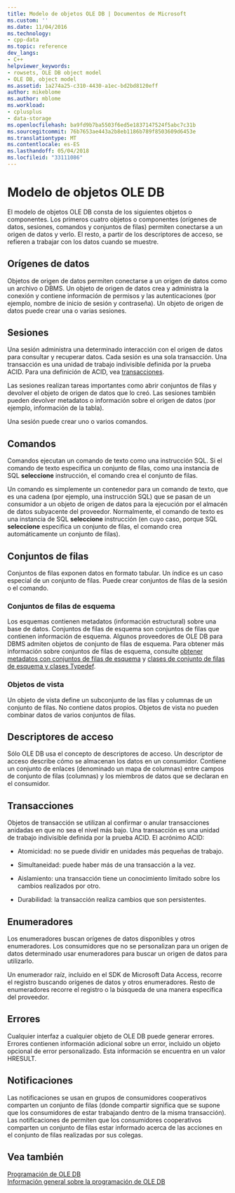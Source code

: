 ```yaml
---
title: Modelo de objetos OLE DB | Documentos de Microsoft
ms.custom: ''
ms.date: 11/04/2016
ms.technology:
- cpp-data
ms.topic: reference
dev_langs:
- C++
helpviewer_keywords:
- rowsets, OLE DB object model
- OLE DB, object model
ms.assetid: 1a274a25-c310-4430-a1ec-bd2bd8120eff
author: mikeblome
ms.author: mblome
ms.workload:
- cplusplus
- data-storage
ms.openlocfilehash: ba9fd9b7ba5503f6ed5e1837147524f5abc7c31b
ms.sourcegitcommit: 76b7653ae443a2b8eb1186b789f8503609d6453e
ms.translationtype: MT
ms.contentlocale: es-ES
ms.lasthandoff: 05/04/2018
ms.locfileid: "33111086"
---
```

# <a name="ole-db-object-model"></a>Modelo de objetos OLE DB
El modelo de objetos OLE DB consta de los siguientes objetos o componentes. Los primeros cuatro objetos o componentes (orígenes de datos, sesiones, comandos y conjuntos de filas) permiten conectarse a un origen de datos y verlo. El resto, a partir de los descriptores de acceso, se refieren a trabajar con los datos cuando se muestre.  
  
## <a name="data-sources"></a>Orígenes de datos  
 Objetos de origen de datos permiten conectarse a un origen de datos como un archivo o DBMS. Un objeto de origen de datos crea y administra la conexión y contiene información de permisos y las autenticaciones (por ejemplo, nombre de inicio de sesión y contraseña). Un objeto de origen de datos puede crear una o varias sesiones.  
  
## <a name="sessions"></a>Sesiones  
 Una sesión administra una determinado interacción con el origen de datos para consultar y recuperar datos. Cada sesión es una sola transacción. Una transacción es una unidad de trabajo indivisible definida por la prueba ACID. Para una definición de ACID, vea [transacciones](#vcconoledbcomponents_transactions).  
  
 Las sesiones realizan tareas importantes como abrir conjuntos de filas y devolver el objeto de origen de datos que lo creó. Las sesiones también pueden devolver metadatos o información sobre el origen de datos (por ejemplo, información de la tabla).  
  
 Una sesión puede crear uno o varios comandos.  
  
## <a name="commands"></a>Comandos  
 Comandos ejecutan un comando de texto como una instrucción SQL. Si el comando de texto especifica un conjunto de filas, como una instancia de SQL **seleccione** instrucción, el comando crea el conjunto de filas.  
  
 Un comando es simplemente un contenedor para un comando de texto, que es una cadena (por ejemplo, una instrucción SQL) que se pasan de un consumidor a un objeto de origen de datos para la ejecución por el almacén de datos subyacente del proveedor. Normalmente, el comando de texto es una instancia de SQL **seleccione** instrucción (en cuyo caso, porque SQL **seleccione** especifica un conjunto de filas, el comando crea automáticamente un conjunto de filas).  
  
## <a name="rowsets"></a>Conjuntos de filas  
 Conjuntos de filas exponen datos en formato tabular. Un índice es un caso especial de un conjunto de filas. Puede crear conjuntos de filas de la sesión o el comando.  
  
### <a name="schema-rowsets"></a>Conjuntos de filas de esquema  
 Los esquemas contienen metadatos (información estructural) sobre una base de datos. Conjuntos de filas de esquema son conjuntos de filas que contienen información de esquema. Algunos proveedores de OLE DB para DBMS admiten objetos de conjunto de filas de esquema. Para obtener más información sobre conjuntos de filas de esquema, consulte [obtener metadatos con conjuntos de filas de esquema](../../data/oledb/obtaining-metadata-with-schema-rowsets.md) y [clases de conjunto de filas de esquema y clases Typedef](../../data/oledb/schema-rowset-classes-and-typedef-classes.md).  
  
### <a name="view-objects"></a>Objetos de vista  
 Un objeto de vista define un subconjunto de las filas y columnas de un conjunto de filas. No contiene datos propios. Objetos de vista no pueden combinar datos de varios conjuntos de filas.  
  
## <a name="accessors"></a>Descriptores de acceso  
 Sólo OLE DB usa el concepto de descriptores de acceso. Un descriptor de acceso describe cómo se almacenan los datos en un consumidor. Contiene un conjunto de enlaces (denominado un mapa de columnas) entre campos de conjunto de filas (columnas) y los miembros de datos que se declaran en el consumidor.  
  
##  <a name="vcconoledbcomponents_transactions"></a> Transacciones  
 Objetos de transacción se utilizan al confirmar o anular transacciones anidadas en que no sea el nivel más bajo. Una transacción es una unidad de trabajo indivisible definida por la prueba ACID. El acrónimo ACID:  
  
-   Atomicidad: no se puede dividir en unidades más pequeñas de trabajo.  
  
-   Simultaneidad: puede haber más de una transacción a la vez.  
  
-   Aislamiento: una transacción tiene un conocimiento limitado sobre los cambios realizados por otro.  
  
-   Durabilidad: la transacción realiza cambios que son persistentes.  
  
## <a name="enumerators"></a>Enumeradores  
 Los enumeradores buscan orígenes de datos disponibles y otros enumeradores. Los consumidores que no se personalizan para un origen de datos determinado usar enumeradores para buscar un origen de datos para utilizarlo.  
  
 Un enumerador raíz, incluido en el SDK de Microsoft Data Access, recorre el registro buscando orígenes de datos y otros enumeradores. Resto de enumeradores recorre el registro o la búsqueda de una manera específica del proveedor.  
  
## <a name="errors"></a>Errores  
 Cualquier interfaz a cualquier objeto de OLE DB puede generar errores. Errores contienen información adicional sobre un error, incluido un objeto opcional de error personalizado. Esta información se encuentra en un valor HRESULT.  
  
## <a name="notifications"></a>Notificaciones  
 Las notificaciones se usan en grupos de consumidores cooperativos comparten un conjunto de filas (donde compartir significa que se supone que los consumidores de estar trabajando dentro de la misma transacción). Las notificaciones de permiten que los consumidores cooperativos comparten un conjunto de filas estar informado acerca de las acciones en el conjunto de filas realizadas por sus colegas.  
  
## <a name="see-also"></a>Vea también  
 [Programación de OLE DB](../../data/oledb/ole-db-programming.md)   
 [Información general sobre la programación de OLE DB](../../data/oledb/ole-db-programming-overview.md)